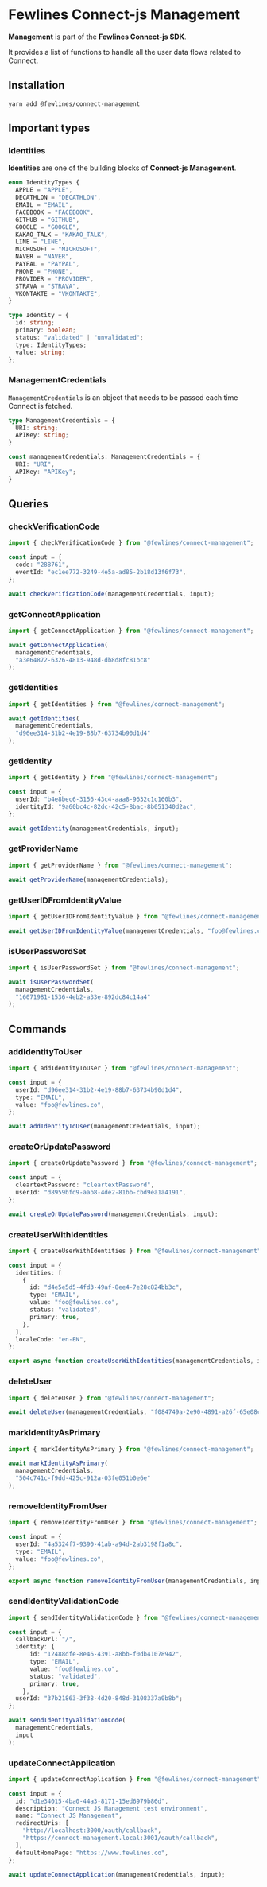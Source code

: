# Fewlines Connect-js Management

**Management** is part of the **Fewlines Connect-js SDK**.

It provides a list of functions to handle all the user data flows related to Connect.

## Installation

```shell
yarn add @fewlines/connect-management
```

## Important types

### Identities

**Identities** are one of the building blocks of **Connect-js Management**.

```ts
enum IdentityTypes {
  APPLE = "APPLE",
  DECATHLON = "DECATHLON",
  EMAIL = "EMAIL",
  FACEBOOK = "FACEBOOK",
  GITHUB = "GITHUB",
  GOOGLE = "GOOGLE",
  KAKAO_TALK = "KAKAO_TALK",
  LINE = "LINE",
  MICROSOFT = "MICROSOFT",
  NAVER = "NAVER",
  PAYPAL = "PAYPAL",
  PHONE = "PHONE",
  PROVIDER = "PROVIDER",
  STRAVA = "STRAVA",
  VKONTAKTE = "VKONTAKTE",
}

type Identity = {
  id: string;
  primary: boolean;
  status: "validated" | "unvalidated";
  type: IdentityTypes;
  value: string;
};
```

### ManagementCredentials

`ManagementCredentials` is an object that needs to be passed each time Connect is fetched.

```ts
type ManagementCredentials = {
  URI: string;
  APIKey: string;
}

const managementCredentials: ManagementCredentials = {
  URI: "URI",
  APIKey: "APIKey";
}
```

## Queries

### checkVerificationCode

```ts
import { checkVerificationCode } from "@fewlines/connect-management";

const input = {
  code: "288761",
  eventId: "ec1ee772-3249-4e5a-ad85-2b18d13f6f73",
};

await checkVerificationCode(managementCredentials, input);
```

### getConnectApplication

```ts
import { getConnectApplication } from "@fewlines/connect-management";

await getConnectApplication(
  managementCredentials,
  "a3e64872-6326-4813-948d-db8d8fc81bc8"
);
```

### getIdentities

```ts
import { getIdentities } from "@fewlines/connect-management";

await getIdentities(
  managementCredentials,
  "d96ee314-31b2-4e19-88b7-63734b90d1d4"
);
```

### getIdentity

```ts
import { getIdentity } from "@fewlines/connect-management";

const input = {
  userId: "b4e8bec6-3156-43c4-aaa8-9632c1c160b3",
  identityId: "9a60bc4c-82dc-42c5-8bac-8b051340d2ac",
};

await getIdentity(managementCredentials, input);
```

### getProviderName

```ts
import { getProviderName } from "@fewlines/connect-management";

await getProviderName(managementCredentials);
```

### getUserIDFromIdentityValue

```ts
import { getUserIDFromIdentityValue } from "@fewlines/connect-management";

await getUserIDFromIdentityValue(managementCredentials, "foo@fewlines.co");
```

### isUserPasswordSet

```ts
import { isUserPasswordSet } from "@fewlines/connect-management";

await isUserPasswordSet(
  managementCredentials,
  "16071981-1536-4eb2-a33e-892dc84c14a4"
);
```

## Commands

### addIdentityToUser

```ts
import { addIdentityToUser } from "@fewlines/connect-management";

const input = {
  userId: "d96ee314-31b2-4e19-88b7-63734b90d1d4",
  type: "EMAIL",
  value: "foo@fewlines.co",
};

await addIdentityToUser(managementCredentials, input);
```

### createOrUpdatePassword

```ts
import { createOrUpdatePassword } from "@fewlines/connect-management";

const input = {
  cleartextPassword: "cleartextPassword",
  userId: "d8959bfd9-aab8-4de2-81bb-cbd9ea1a4191",
};

await createOrUpdatePassword(managementCredentials, input);
```

### createUserWithIdentities

```ts
import { createUserWithIdentities } from "@fewlines/connect-management";

const input = {
  identities: [
    {
      id: "d4e5e5d5-4fd3-49af-8ee4-7e28c824bb3c",
      type: "EMAIL",
      value: "foo@fewlines.co",
      status: "validated",
      primary: true,
    },
  ],
  localeCode: "en-EN",
};

export async function createUserWithIdentities(managementCredentials, input);
```

### deleteUser

```ts
import { deleteUser } from "@fewlines/connect-management";

await deleteUser(managementCredentials, "f084749a-2e90-4891-a26f-65e08c4f4e69");
```

### markIdentityAsPrimary

```ts
import { markIdentityAsPrimary } from "@fewlines/connect-management";

await markIdentityAsPrimary(
  managementCredentials,
  "504c741c-f9dd-425c-912a-03fe051b0e6e"
);
```

### removeIdentityFromUser

```ts
import { removeIdentityFromUser } from "@fewlines/connect-management";

const input = {
  userId: "4a5324f7-9390-41ab-a94d-2ab3198f1a8c",
  type: "EMAIL",
  value: "foo@fewlines.co",
};

export async function removeIdentityFromUser(managementCredentials, input);
```

### sendIdentityValidationCode

```ts
import { sendIdentityValidationCode } from "@fewlines/connect-management";

const input = {
  callbackUrl: "/",
  identity: {
      id: "12488dfe-8e46-4391-a8bb-f0db41078942",
      type: "EMAIL",
      value: "foo@fewlines.co",
      status: "validated",
      primary: true,
    },
  userId: "37b21863-3f38-4d20-848d-3108337a0b8b";
};

await sendIdentityValidationCode(
  managementCredentials,
  input
);
```

### updateConnectApplication

```ts
import { updateConnectApplication } from "@fewlines/connect-management";

const input = {
  id: "d1e34015-4ba0-44a3-8171-15ed6979b86d",
  description: "Connect JS Management test environment",
  name: "Connect JS Management",
  redirectUris: [
    "http://localhost:3000/oauth/callback",
    "https://connect-management.local:3001/oauth/callback",
  ],
  defaultHomePage: "https://www.fewlines.co",
};

await updateConnectApplication(managementCredentials, input);
```
